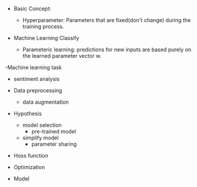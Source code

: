 - Basic Concept:
  - Hyperparameter: Parameters that are fixed(don't change) during the training process.

- Machine Learning Classify
  - Parameteric learning: predictions for new inputs are based purely on the learned parameter vector w.

-Machine learning task
 - sentiment analysis

- Data preprocessing
  - data augmentation

- Hypothesis
  - model selection
    - pre-trained model
  - simplify model
    - parameter sharing

- Hoss function

- Optimization

- Model
